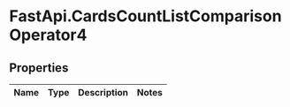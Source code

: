 # FastApi.CardsCountListComparisonOperator4

## Properties
Name | Type | Description | Notes
------------ | ------------- | ------------- | -------------
